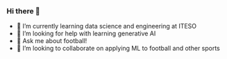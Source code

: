 ### Hi there 👋

- 🌱 I’m currently learning data science and engineering at ITESO
- 🤔 I’m looking for help with learning generative AI
- 💬 Ask me about football!
- 👯 I’m looking to collaborate on applying ML to football and other sports



<!--
**daduke1/daduke1** is a ✨ _special_ ✨ repository because its `README.md` (this file) appears on your GitHub profile.

Here are some ideas to get you started:

- 🔭 I’m currently working on ...
- 🌱 I’m currently learning ...
- 👯 I’m looking to collaborate on ...
- 🤔 I’m looking for help with ...
- 💬 Ask me about ...
- 📫 How to reach me: ...
- 😄 Pronouns: ...
- ⚡ Fun fact: ...
-->
